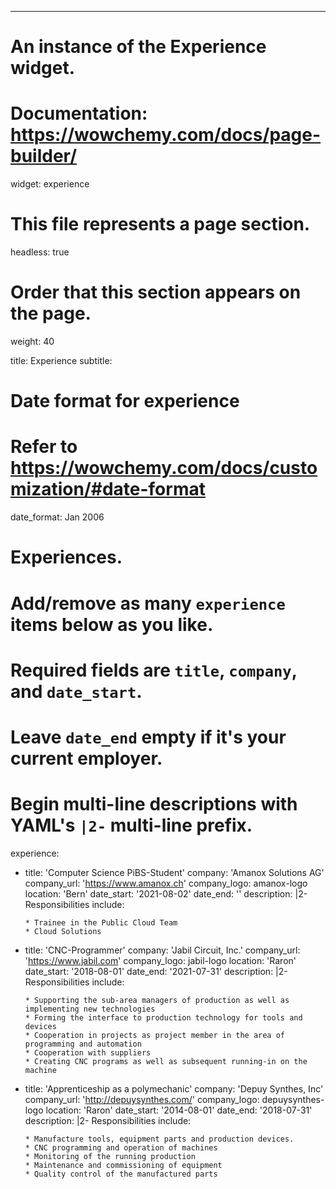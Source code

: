 ---
# An instance of the Experience widget.
# Documentation: https://wowchemy.com/docs/page-builder/
widget: experience

# This file represents a page section.
headless: true

# Order that this section appears on the page.
weight: 40

title: Experience
subtitle:

# Date format for experience
#   Refer to https://wowchemy.com/docs/customization/#date-format
date_format: Jan 2006

# Experiences.
#   Add/remove as many `experience` items below as you like.
#   Required fields are `title`, `company`, and `date_start`.
#   Leave `date_end` empty if it's your current employer.
#   Begin multi-line descriptions with YAML's `|2-` multi-line prefix.
experience:
  - title: 'Computer Science PiBS-Student'
    company: 'Amanox Solutions AG'
    company_url: 'https://www.amanox.ch'
    company_logo: amanox-logo
    location: 'Bern'
    date_start: '2021-08-02'
    date_end: ''
    description: |2-
        Responsibilities include:
        
        * Trainee in the Public Cloud Team
        * Cloud Solutions

        
  - title: 'CNC-Programmer'
    company: 'Jabil Circuit, Inc.'
    company_url: 'https://www.jabil.com'
    company_logo: jabil-logo
    location: 'Raron'
    date_start: '2018-08-01'
    date_end: '2021-07-31'
    description:  |2-
        Responsibilities include:
        
        * Supporting the sub-area managers of production as well as implementing new technologies
        * Forming the interface to production technology for tools and devices
        * Cooperation in projects as project member in the area of programming and automation
        * Cooperation with suppliers
        * Creating CNC programs as well as subsequent running-in on the machine


  - title: 'Apprenticeship as a polymechanic'
    company: 'Depuy Synthes, Inc'
    company_url: 'http://depuysynthes.com/'
    company_logo: depuysynthes-logo
    location: 'Raron'
    date_start: '2014-08-01'
    date_end: '2018-07-31'
    description:  |2-
        Responsibilities include:
        
        * Manufacture tools, equipment parts and production devices.
        * CNC programming and operation of machines
        * Monitoring of the running production
        * Maintenance and commissioning of equipment
        * Quality control of the manufactured parts